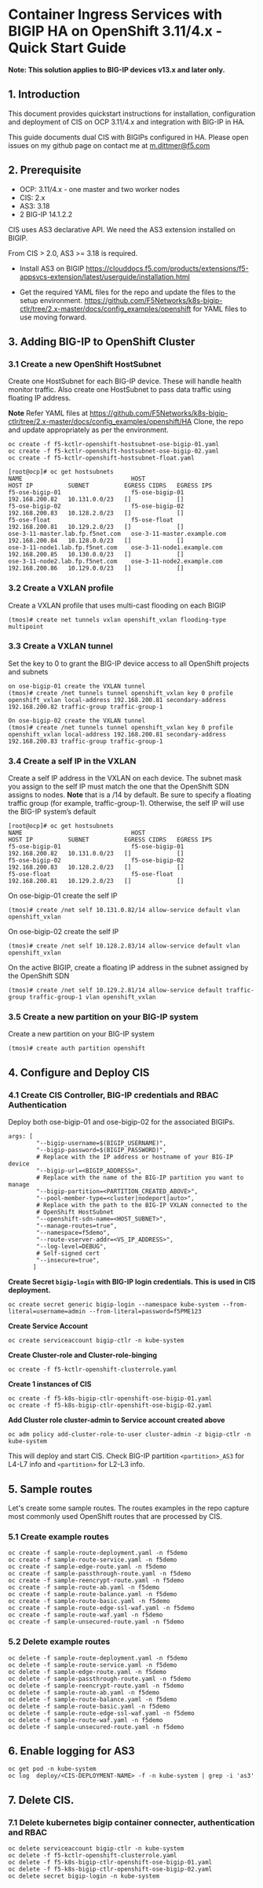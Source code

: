 # Container Ingress Services with BIGIP HA on OpenShift 3.11/4.x - Quick Start Guide 

**Note: This solution applies to BIG-IP devices v13.x and later only.**

## 1. Introduction

This document provides quickstart instructions for installation, configuration and deployment of CIS on OCP 3.11/4.x and integration with BIG-IP in HA.

This guide documents dual CIS with BIGIPs configured in HA. Please open issues on my github page on contact me at m.dittmer@f5.com


## 2. Prerequisite

* OCP: 3.11/4.x - one master and two worker nodes
* CIS: 2.x 
* AS3: 3.18
* 2 BIG-IP 14.1.2.2

CIS uses AS3 declarative API. We need the AS3 extension installed on BIGIP.

From CIS > 2.0, AS3 >= 3.18 is required.
 
* Install AS3 on BIGIP
https://clouddocs.f5.com/products/extensions/f5-appsvcs-extension/latest/userguide/installation.html

* Get the required YAML files for the repo and update the files to the setup environment.
https://github.com/F5Networks/k8s-bigip-ctlr/tree/2.x-master/docs/config_examples/openshift for YAML files to use moving forward.

## 3. Adding BIG-IP to OpenShift Cluster

### 3.1 Create a new OpenShift HostSubnet

Create one HostSubnet for each BIG-IP device. 
These will handle health monitor traffic. 
Also create one HostSubnet to pass data traffic using floating IP address. 

**Note** Refer YAML files at https://github.com/F5Networks/k8s-bigip-ctlr/tree/2.x-master/docs/config_examples/openshift/HA
Clone, the repo and update appropriately as per the environment.

```
oc create -f f5-kctlr-openshift-hostsubnet-ose-bigip-01.yaml
oc create -f f5-kctlr-openshift-hostsubnet-ose-bigip-02.yaml
oc create -f f5-kctlr-openshift-hostsubnet-float.yaml
```

```
[root@ocp]# oc get hostsubnets
NAME                               HOST                               HOST IP          SUBNET          EGRESS CIDRS   EGRESS IPS
f5-ose-bigip-01                    f5-ose-bigip-01                    192.168.200.82   10.131.0.0/23   []             []
f5-ose-bigip-02                    f5-ose-bigip-02                    192.168.200.83   10.128.2.0/23   []             []
f5-ose-float                       f5-ose-float                       192.168.200.81   10.129.2.0/23   []             []
ose-3-11-master.lab.fp.f5net.com   ose-3-11-master.example.com        192.168.200.84   10.128.0.0/23   []             []
ose-3-11-node1.lab.fp.f5net.com    ose-3-11-node1.example.com         192.168.200.85   10.130.0.0/23   []             []
ose-3-11-node2.lab.fp.f5net.com    ose-3-11-node2.example.com         192.168.200.86   10.129.0.0/23   []             []
```
### 3.2 Create a VXLAN profile

Create a VXLAN profile that uses multi-cast flooding on each BIGIP

```
(tmos)# create net tunnels vxlan openshift_vxlan flooding-type multipoint

```
### 3.3 Create a VXLAN tunnel

Set the key to 0 to grant the BIG-IP device access to all OpenShift projects and subnets

```
on ose-bigip-01 create the VXLAN tunnel
(tmos)# create /net tunnels tunnel openshift_vxlan key 0 profile openshift_vxlan local-address 192.168.200.81 secondary-address 192.168.200.82 traffic-group traffic-group-1
```
```
On ose-bigip-02 create the VXLAN tunnel
(tmos)# create /net tunnels tunnel openshift_vxlan key 0 profile openshift_vxlan local-address 192.168.200.81 secondary-address 192.168.200.83 traffic-group traffic-group-1
```
### 3.4 Create a self IP in the VXLAN

Create a self IP address in the VXLAN on each device. The subnet mask you assign to the self IP must match the one that the OpenShift SDN assigns to nodes. **Note** that is a /14 by default. Be sure to specify a floating traffic group (for example, traffic-group-1). Otherwise, the self IP will use the BIG-IP system’s default

```
[root@ocp]# oc get hostsubnets
NAME                               HOST                               HOST IP          SUBNET          EGRESS CIDRS   EGRESS IPS
f5-ose-bigip-01                    f5-ose-bigip-01                    192.168.200.82   10.131.0.0/23   []             []
f5-ose-bigip-02                    f5-ose-bigip-02                    192.168.200.83   10.128.2.0/23   []             []
f5-ose-float                       f5-ose-float                       192.168.200.81   10.129.2.0/23   []             []
```
On ose-bigip-01 create the self IP
```
(tmos)# create /net self 10.131.0.82/14 allow-service default vlan openshift_vxlan
```
On ose-bigip-02 create the self IP
```
(tmos)# create /net self 10.128.2.83/14 allow-service default vlan openshift_vxlan
```
On the active BIGIP, create a floating IP address in the subnet assigned by the OpenShift SDN
```
(tmos)# create /net self 10.129.2.81/14 allow-service default traffic-group traffic-group-1 vlan openshift_vxlan
```
### 3.5 Create a new partition on your BIG-IP system

Create a new partition on your BIG-IP system
```
(tmos)# create auth partition openshift
```

## 4. Configure and Deploy CIS

### 4.1 Create CIS Controller, BIG-IP credentials and RBAC Authentication

Deploy both ose-bigip-01 and ose-bigip-02 for the associated BIGIPs.

```
args: [
        "--bigip-username=$(BIGIP_USERNAME)",
        "--bigip-password=$(BIGIP_PASSWORD)",
        # Replace with the IP address or hostname of your BIG-IP device
        "--bigip-url=<BIGIP_ADDRESS>",
        # Replace with the name of the BIG-IP partition you want to manage
        "--bigip-partition=<PARTITION_CREATED_ABOVE>",
        "--pool-member-type=<cluster|nodeport|auto>",
        # Replace with the path to the BIG-IP VXLAN connected to the
        # OpenShift HostSubnet
        "--openshift-sdn-name=<HOST_SUBNET>",
        "--manage-routes=true",
        "--namespace=f5demo",
        "--route-vserver-addr=<VS_IP_ADDRESS>",
        "--log-level=DEBUG",
        # Self-signed cert
        "--insecure=true",
       ] 
```

**Create Secret `bigip-login` with BIG-IP login credentials. This is used in CIS deployment.**

```
oc create secret generic bigip-login --namespace kube-system --from-literal=username=admin --from-literal=password=f5PME123
```

**Create Service Account**
```
oc create serviceaccount bigip-ctlr -n kube-system
```

**Create Cluster-role and Cluster-role-binging**
```
oc create -f f5-kctlr-openshift-clusterrole.yaml
```

**Create 1 instances of CIS**
```
oc create -f f5-k8s-bigip-ctlr-openshift-ose-bigip-01.yaml
oc create -f f5-k8s-bigip-ctlr-openshift-ose-bigip-02.yaml
```

**Add Cluster role cluster-admin to Service account created above**
``` 
oc adm policy add-cluster-role-to-user cluster-admin -z bigip-ctlr -n kube-system
```

This will deploy and start CIS. Check BIG-IP partition `<partition>_AS3` for L4-L7 info and `<partition>` for L2-L3 info. 

## 5. Sample routes 

Let's create some sample routes. The routes examples in the repo capture most commonly used OpenShift routes that are processed by CIS.

### 5.1 Create example routes
```
oc create -f sample-route-deployment.yaml -n f5demo
oc create -f sample-route-service.yaml -n f5demo
oc create -f sample-edge-route.yaml -n f5demo
oc create -f sample-passthrough-route.yaml -n f5demo
oc create -f sample-reencrypt-route.yaml -n f5demo
oc create -f sample-route-ab.yaml -n f5demo
oc create -f sample-route-balance.yaml -n f5demo
oc create -f sample-route-basic.yaml -n f5demo
oc create -f sample-route-edge-ssl-waf.yaml -n f5demo
oc create -f sample-route-waf.yaml -n f5demo
oc create -f sample-unsecured-route.yaml -n f5demo
```

### 5.2 Delete example routes

```
oc delete -f sample-route-deployment.yaml -n f5demo
oc delete -f sample-route-service.yaml -n f5demo
oc delete -f sample-edge-route.yaml -n f5demo
oc delete -f sample-passthrough-route.yaml -n f5demo
oc delete -f sample-reencrypt-route.yaml -n f5demo
oc delete -f sample-route-ab.yaml -n f5demo
oc delete -f sample-route-balance.yaml -n f5demo
oc delete -f sample-route-basic.yaml -n f5demo
oc delete -f sample-route-edge-ssl-waf.yaml -n f5demo
oc delete -f sample-route-waf.yaml -n f5demo
oc delete -f sample-unsecured-route.yaml -n f5demo
``` 

## 6. Enable logging for AS3

```
oc get pod -n kube-system
oc log  deploy/<CIS-DEPLOYMENT-NAME> -f -n kube-system | grep -i 'as3'
```
## 7. Delete CIS.

### 7.1 Delete kubernetes bigip container connecter, authentication and RBAC
```
oc delete serviceaccount bigip-ctlr -n kube-system
oc delete -f f5-kctlr-openshift-clusterrole.yaml
oc delete -f f5-k8s-bigip-ctlr-openshift-ose-bigip-01.yaml
oc delete -f f5-k8s-bigip-ctlr-openshift-ose-bigip-02.yaml
oc delete secret bigip-login -n kube-system
```
